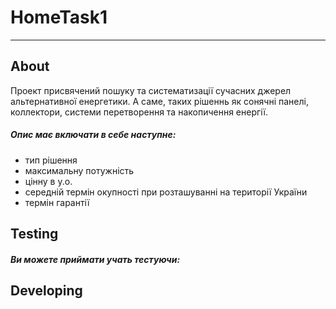 # HomeTask1
-----

About
-----
Проект присвячений пошуку та систематизації сучасних джерел альтернативної енергетики. 
А саме, таких рішеннь як сонячні панелі, коллектори, системи перетворення та накопичення енергії.

##### Опис має включати в себе наступне:
- тип рішення
- максимальну потужність
- цінну в у.о.
- середній термін окупності при розташуванні на території України
- термін гарантії


Testing
-------

##### Ви можете приймати учать тестуючи:



Developing
----------




